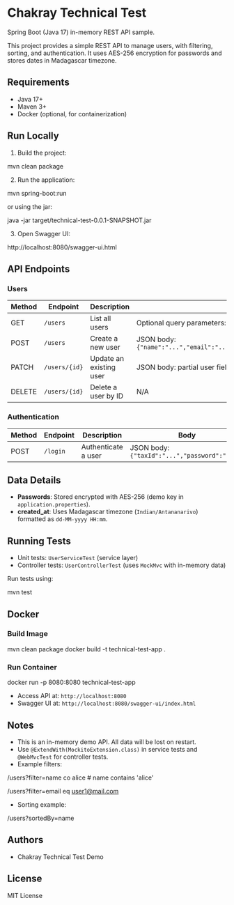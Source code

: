 ﻿# Chakray Technical Test

Spring Boot (Java 17) in-memory REST API sample.

This project provides a simple REST API to manage users, with filtering, sorting, and authentication. It uses AES-256 encryption for passwords and stores dates in Madagascar timezone.

## Requirements
- Java 17+
- Maven 3+
- Docker (optional, for containerization)

## Run Locally

1. Build the project:

mvn clean package

2. Run the application:

mvn spring-boot:run

or using the jar:

java -jar target/technical-test-0.0.1-SNAPSHOT.jar

3. Open Swagger UI:

http://localhost:8080/swagger-ui.html

## API Endpoints

### Users

| Method | Endpoint | Description | Body / Params |
|--------|---------|-------------|---------------|
| GET | `/users` | List all users | Optional query parameters: `sortedBy` (`email|id|name|phone|tax_id|created_at`), `filter` (`attr+op+value`, op in `co` (contains), `eq` (equals), `sw` (starts with), `ew` (ends with`)) |
| POST | `/users` | Create a new user | JSON body: `{"name":"...","email":"...","phone":"...","taxId":"...","password":"..."}` |
| PATCH | `/users/{id}` | Update an existing user | JSON body: partial user fields |
| DELETE | `/users/{id}` | Delete a user by ID | N/A |

### Authentication

| Method | Endpoint | Description | Body |
|--------|---------|-------------|------|
| POST | `/login` | Authenticate a user | JSON body: `{"taxId":"...","password":"..."}` |

## Data Details

- **Passwords**: Stored encrypted with AES-256 (demo key in `application.properties`).
- **created_at**: Uses Madagascar timezone (`Indian/Antananarivo`) formatted as `dd-MM-yyyy HH:mm`.

## Running Tests

- Unit tests: `UserServiceTest` (service layer)
- Controller tests: `UserControllerTest` (uses `MockMvc` with in-memory data)

Run tests using:

mvn test

## Docker

### Build Image

mvn clean package
docker build -t technical-test-app .

### Run Container

docker run -p 8080:8080 technical-test-app

- Access API at: `http://localhost:8080`
- Swagger UI at: `http://localhost:8080/swagger-ui/index.html`

## Notes

- This is an in-memory demo API. All data will be lost on restart.
- Use `@ExtendWith(MockitoExtension.class)` in service tests and `@WebMvcTest` for controller tests.
- Example filters:

/users?filter=name co alice   # name contains 'alice'

/users?filter=email eq user1@mail.com

- Sorting example:

/users?sortedBy=name

## Authors

- Chakray Technical Test Demo

## License

MIT License

